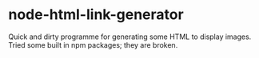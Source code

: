 # node-html-link-generator
Quick and dirty programme for generating some HTML to display images. Tried some built in npm packages; they are broken.

